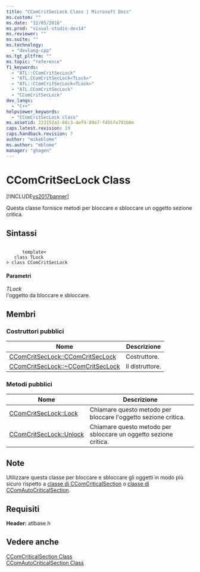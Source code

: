 ```yaml
---
title: "CComCritSecLock Class | Microsoft Docs"
ms.custom: ""
ms.date: "12/05/2016"
ms.prod: "visual-studio-dev14"
ms.reviewer: ""
ms.suite: ""
ms.technology: 
  - "devlang-cpp"
ms.tgt_pltfrm: ""
ms.topic: "reference"
f1_keywords: 
  - "ATL::CComCritSecLock"
  - "ATL.CComCritSecLock<TLock>"
  - "ATL::CComCritSecLock<TLock>"
  - "ATL.CComCritSecLock"
  - "CComCritSecLock"
dev_langs: 
  - "C++"
helpviewer_keywords: 
  - "CComCritSecLock class"
ms.assetid: 223152a1-86c3-4ef9-89a7-f455fe791b0e
caps.latest.revision: 19
caps.handback.revision: 7
author: "mikeblome"
ms.author: "mblome"
manager: "ghogen"
---
```

# CComCritSecLock Class
[!INCLUDE[vs2017banner](../../assembler/inline/includes/vs2017banner.md)]

Questa classe fornisce metodi per bloccare e sbloccare un oggetto sezione critica.  
  
## Sintassi  
  
```  
  
      template<  
   class TLock  
> class CComCritSecLock  
```  
  
#### Parametri  
 *TLock*  
 l'oggetto da bloccare e sbloccare.  
  
## Membri  
  
### Costruttori pubblici  
  
|Nome|Descrizione|  
|----------|-----------------|  
|[CComCritSecLock::CComCritSecLock](../Topic/CComCritSecLock::CComCritSecLock.md)|Costruttore.|  
|[CComCritSecLock::~CComCritSecLock](../Topic/CComCritSecLock::~CComCritSecLock.md)|Il distruttore.|  
  
### Metodi pubblici  
  
|Nome|Descrizione|  
|----------|-----------------|  
|[CComCritSecLock::Lock](../Topic/CComCritSecLock::Lock.md)|Chiamare questo metodo per bloccare l'oggetto sezione critica.|  
|[CComCritSecLock::Unlock](../Topic/CComCritSecLock::Unlock.md)|Chiamare questo metodo per sbloccare un oggetto sezione critica.|  
  
## Note  
 Utilizzare questa classe per bloccare e sbloccare gli oggetti in modo più sicuro rispetto a [classe di CComCriticalSection](../../atl/reference/ccomcriticalsection-class.md) o [classe di CComAutoCriticalSection](../../atl/reference/ccomautocriticalsection-class.md).  
  
## Requisiti  
 **Header:** atlbase.h  
  
## Vedere anche  
 [CComCriticalSection Class](../../atl/reference/ccomcriticalsection-class.md)   
 [CComAutoCriticalSection Class](../../atl/reference/ccomautocriticalsection-class.md)